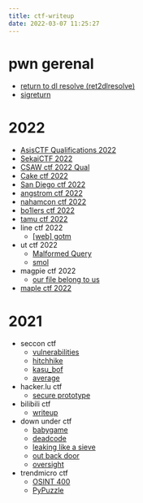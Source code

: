 ```yaml
---
title: ctf-writeup
date: 2022-03-07 11:25:27
---
```


# pwn gerenal
    
- [return to dl resolve (ret2dlresolve)](/2021/11/18/ret2-dl-resolve-example-silent-rop/)
- [sigreturn](/2022/04/17/ctf/pwn-srop-power-of-sigreturn/)


# 2022
- [AsisCTF Qualifications 2022](./2022/asisctfqual)
- [SekaiCTF 2022](./2022/sekaictf)
- [CSAW ctf 2022 Qual](./2022/csawqual/)
- [Cake ctf 2022](./2022/cakectf/)
- [San Diego ctf 2022](./2022/sdctf/)
- [angstrom ctf 2022](./2022/angstrom/)
- [nahamcon ctf 2022](./2022/nahamcon/)
- [bo1lers ctf 2022](./2022/bo1lers)
- [tamu ctf 2022](./2022/tamuctf)
- line ctf 2022
    - [[web] gotm](/2022/03/28/ctfwriteup/linectf2022/line-ctf-2022-web-gotm-ssti/)
- ut ctf 2022
    - [Malformed Query](/2022/03/13/ctfwriteup/utctf2022/utctf2022-malformed-query-network/)
    - [smol](/2022/03/14/ctfwriteup/utctf2022/utctf2022-pwn-smol/)
- magpie ctf 2022
    - [our file belong to us](/2022/03/07/ctfwriteup/magpie2022/magpie-ctf-2020-writeup/)
- [maple ctf 2022](/2022/01/28/ctfwriteup/maplectf2022/maple-ctf-2022-write-up/)


# 2021


- seccon ctf
    - [vulnerabilities](/2021/12/12/ctfwriteup/secconctf2021/seccon-2021-write-up/#0x1-Web-vulnerabilities)
    - [hitchhike](/2021/12/12/ctfwriteup/secconctf2021/seccon-2021-write-up/#0x2-Misc-hitchhike)
    - [kasu_bof](/2021/12/12/ctfwriteup/secconctf2021/seccon-2021-write-up/#0x3-Pwn-kasu-bof)
    - [average](/2021/12/12/ctfwriteup/secconctf2021/seccon-2021-write-up/#0x4-pwn-average)
- hacker.lu ctf
    - [secure prototype](/2021/10/31/ctfwriteup/hackerluctf2021/hacker-lu-2021-secure-prototype/)
- bilibili ctf 
    - [writeup](/2021/10/28/ctfwriteup/bilibilictf2021/bilibili-ctf-2021/)
- down under ctf
    - [babygame](/2021/10/09/ctfwriteup/ductf2021/ductf2021-pwn-babygame/)
    - [deadcode](/2021/10/09/ctfwriteup/ductf2021/ductf2021-pwn-deadcode/)
    - [leaking like a sieve](/2021/10/09/ctfwriteup/ductf2021/ductf2021-pwn-leaking-like-a-sieve/)
    - [out back door](/2021/10/09/ctfwriteup/ductf2021/ductf2021-pwn-outbackdoor/)
    - [oversight](/2021/10/09/ctfwriteup/ductf2021/ductf2021-pwn-oversight/)
- trendmicro ctf
    - [OSINT 400](/2021/09/20/ctfwriteup/trendmicro2021/trendmicro-2021-osint2-400/)
    - [PyPuzzle](/2021/09/20/ctfwriteup/trendmicro2021/trendmirco-2021-rev-1-100-pypuzzle/)

    
